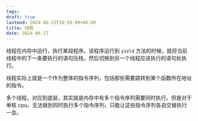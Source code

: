 ```yaml
---
tags: 
draft: true
lastmod: 2024-06-25T10:59:09+08:00
title: 线程
date: 2024-06-17
---
```

线程在内存中运行，执行某段程序。该程序运行到 `yield` 方法的时候，就将当前线程中的下一条要执行的语句压栈，然后切换到另一个线程应该执行的语句处执行。

线程实际上就是一个作为整体的指令序列，包括那些需要跳转到某个函数所在地址的指令。

多个线程，对应到底层，其实就是内存中有多个指令序列需要同时执行。但是对于单核 cpu，无法做到同时执行多个指令序列，只能让这些指令序列各自交替执行一会。

